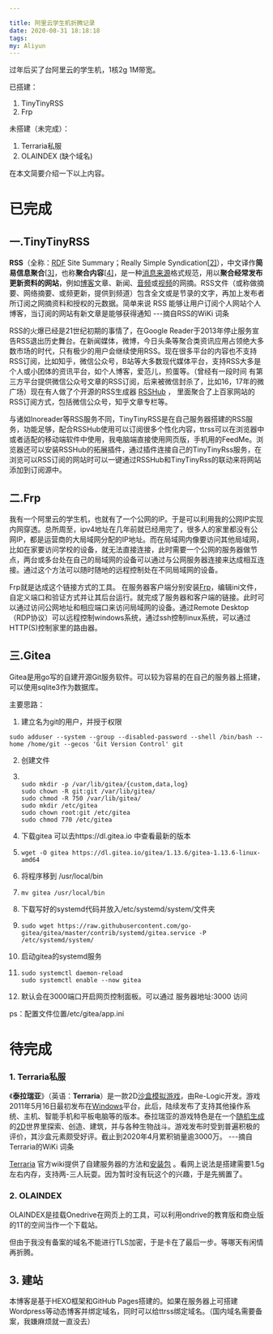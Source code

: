 ```yaml
---

title: 阿里云学生机折腾记录
date: 2020-08-31 18:18:18
tags: 
my: Aliyun
---
```


过年后买了台阿里云的学生机，1核2g 1M带宽。

已搭建：

1. TinyTinyRSS
2. Frp

未搭建（未完成）：

1. Terraria私服
2. OLAINDEX (缺个域名)

在本文简要介绍一下以上内容。

# 已完成

## 一.TinyTinyRSS

**RSS**（全称：[RDF](https://zh.wikipedia.org/wiki/Resource_Description_Framework) Site Summary；Really Simple Syndication[[2\]](https://zh.wikipedia.org/wiki/RSS#cite_note-powers-2003-1-2)），中文译作**简易信息聚合**[[3\]](https://zh.wikipedia.org/wiki/RSS#cite_note-3)，也称**聚合内容**[[4\]](https://zh.wikipedia.org/wiki/RSS#cite_note-张锐2015-4)，是一种[消息来源](https://zh.wikipedia.org/wiki/消息來源)格式规范，用以**聚合经常发布更新资料的网站**，例如[博客](https://zh.wikipedia.org/wiki/部落格)文章、新闻、[音频](https://zh.wikipedia.org/wiki/音訊)或[视频](https://zh.wikipedia.org/wiki/視訊)的网摘。RSS文件（或称做摘要、网络摘要、或频更新，提供到频道）包含全文或是节录的文字，再加上发布者所订阅之网摘资料和授权的元数据。简单来说 RSS 能够让用户订阅个人网站个人博客，当订阅的网站有新文章是能够获得通知                                      ---摘自RSS的WiKi 词条

RSS的火爆已经是21世纪初期的事情了，在Google Reader于2013年停止服务宣告RSS退出历史舞台。在新闻媒体，微博，今日头条等聚合类资讯应用占领绝大多数市场的时代，只有极少的用户会继续使用RSS。现在很多平台的内容也不支持RSS订阅，比如知乎，微信公众号，B站等大多数现代媒体平台，支持RSS大多是个人或小团体的资讯平台，如个人博客，爱范儿，煎蛋等。（曾经有一段时间 有第三方平台提供微信公众号文章的RSS订阅，后来被微信封杀了，比如16，17年的微广场）现在有人做了个开源的RSS生成器 [RSSHub](https://docs.rsshub.app) ， 里面聚合了上百家网站的RSS订阅方式，包括微信公众号，知乎文章专栏等。

与诸如Inoreader等RSS服务不同，TinyTinyRSS是在自己服务器搭建的RSS服务，功能足够，配合RSSHub使用可以订阅很多个性化内容，ttrss可以在浏览器中或者适配的移动端软件中使用，我电脑端直接使用网页版，手机用的FeedMe。浏览器还可以安装RSSHub的拓展插件，通过插件连接自己的TinyTinyRss服务，在浏览可以RSS订阅的网站时可以一键通过RSSHub和TinyTinyRss的联动来将网站添加到订阅源中。

## 二.Frp

我有一个阿里云的学生机，也就有了一个公网的IP。于是可以利用我的公网IP实现内网穿透。总所周至，ipv4地址在几年前就已经用完了，很多人的家里都没有公网IP，都是运营商的大局域网分配的IP地址。而在局域网内像要访问其他局域网，比如在家要访问学校的设备，就无法直接连接，此时需要一个公网的服务器做节点，两台或多台处在自己的局域网的设备可以通过与公网服务器连接来达成相互连接。通过这个方法可以随时随地的远程控制处在不同局域网的设备。

Frp就是达成这个链接方式的工具。 在服务器客户端分别安装[Frp](https://github.com/fatedier/frp)，编辑ini文件，自定义端口和验证方式并让其后台运行。就完成了服务器和客户端的链接。此时可以通过访问公网地址和相应端口来访问局域网的设备。通过Remote Desktop（RDP协议）可以远程控制windows系统，通过ssh控制linux系统，可以通过HTTP(S)控制家里的路由器。

## 三.Gitea

Gitea是用go写的自建开源Git服务软件。可以较为容易的在自己的服务器上搭建，可以使用sqlite3作为数据库。

主要思路：

1. 建立名为git的用户，并授于权限

```
sudo adduser --system --group --disabled-password --shell /bin/bash --home /home/git --gecos 'Git Version Control' git
```

2. 创建文件

3. ```

   sudo mkdir -p /var/lib/gitea/{custom,data,log}
   sudo chown -R git:git /var/lib/gitea/
   sudo chmod -R 750 /var/lib/gitea/
   sudo mkdir /etc/gitea
   sudo chown root:git /etc/gitea
   sudo chmod 770 /etc/gitea

   ```

4. 下载gitea 可以去https://dl.gitea.io 中查看最新的版本

5. ```
   wget -O gitea https://dl.gitea.io/gitea/1.13.6/gitea-1.13.6-linux-amd64
   ```

6. 将程序移到  /usr/local/bin

7. ```
   mv gitea /usr/local/bin
   ```

8. 下载写好的systemd代码并放入/etc/systemd/system/文件夹

9. ```
   sudo wget https://raw.githubusercontent.com/go-gitea/gitea/master/contrib/systemd/gitea.service -P /etc/systemd/system/
   ```

10. 启动gitea的systemd服务

11. ```
    sudo systemctl daemon-reload
    sudo systemctl enable --now gitea
    ```

12. 默认会在3000端口开启网页控制面板。可以通过 服务器地址:3000 访问

ps：配置文件位置/etc/gitea/app.ini

# 待完成

### 1. Terraria私服

《**泰拉瑞亚**》（英语：**Terraria**）是一款2D[沙盒模拟游戏](https://zh.wikipedia.org/wiki/沙盒类游戏)，由Re-Logic开发。游戏2011年5月16日最初发布在[Windows](https://zh.wikipedia.org/wiki/Microsoft_Windows)平台，此后，陆续发布了支持其他操作系统、主机、智能手机和平板电脑等的版本。泰拉瑞亚的游戏特色是在一个[随机生成](https://zh.wikipedia.org/wiki/过程生成)的[2D](https://zh.wikipedia.org/wiki/2D)世界里探索、创造、建筑，并与各种生物战斗。游戏发布时受到普遍积极的评价，其沙盒元素颇受好评。截止到2020年4月累积销量逾3000万。                        ---摘自Terraria的WiKi 词条

[Terraria](https://terraria-zh.gamepedia.com/%E6%9C%8D%E5%8A%A1%E5%99%A8#.E5.BC.80.E6.9C.8D.E6.96.B9.E6.B3.95_.28Linux.29) 官方wiki提供了自建服务器的方法和[安装包](https://terraria.org/system/dedicated_servers/archives/000/000/039/original/terraria-server-1405.zip?159130136) 。看网上说法是搭建需要1.5g左右内存，支持两-三人玩耍。因为暂时没有玩这个的兴趣，于是先搁置了。

### 2. OLAINDEX

OLAINDEX是挂载Onedrive在网页上的工具，可以利用ondrive的教育版和商业版的1T的空间当作一个下载站。

但由于我没有备案的域名不能进行TLS加密，于是卡在了最后一步。等哪天有闲情再折腾。

## 3. 建站

本博客是基于HEXO框架和GitHub Pages搭建的。如果在服务器上可搭建Wordpress等动态博客并绑定域名，同时可以给ttrss绑定域名。（国内域名需要备案，我嫌麻烦就一直没去）
